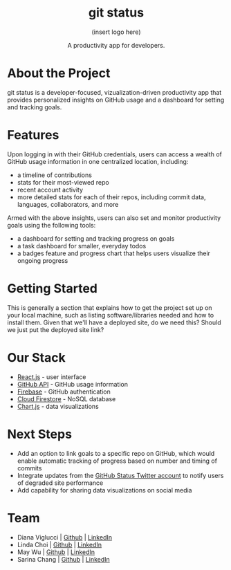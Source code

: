 <div style="text-align: center;">
<h1>git status</h1>
<p>(insert logo here)</p<>
<p>A productivity app for developers.</p>
</div>


# About the Project

git status is a developer-focused, vizualization-driven productivity app that provides personalized insights on GitHub usage and a dashboard for setting and tracking goals.

# Features

Upon logging in with their GitHub credentials, users can access a wealth of GitHub usage information in one centralized location, including:
* a timeline of contributions
* stats for their most-viewed repo
* recent account activity
* more detailed stats for each of their repos, including commit data, languages, collaborators, and more

Armed with the above insights, users can also set and monitor productivity goals using the following tools:
* a dashboard for setting and tracking progress on goals
* a task dashboard for smaller, everyday todos
* a badges feature and progress chart that helps users visualize their ongoing progress

# Getting Started

This is generally a section that explains how to get the project set up on your local machine, such as listing software/libraries needed and how to install them. Given that we'll have a deployed site, do we need this? Should we just put the deployed site link?

# Our Stack

* [React.js](https://reactjs.org/) - user interface
* [GitHub API](https://docs.github.com/en/rest) - GitHub usage information
* [Firebase](https://firebase.google.com/) - GitHub authentication
* [Cloud Firestore](https://firebase.google.com/products/firestore?gclid=Cj0KCQjw_4-SBhCgARIsAAlegrWsM62axrFi1BIP77Dp4CzeMuMvoLCY_hhyScEIJNs0muWVMFJ1xk4aAitXEALw_wcB&gclsrc=aw.ds) - NoSQL database
* [Chart.js](https://www.chartjs.org/) - data visualizations

# Next Steps
* Add an option to link goals to a specific repo on GitHub, which would enable automatic tracking of progress based on number and timing of commits
* Integrate updates from the [GitHub Status Twitter account](https://twitter.com/githubstatus?ref_src=twsrc%5Egoogle%7Ctwcamp%5Eserp%7Ctwgr%5Eauthor) to notify users of degraded site performance
* Add capability for sharing data visualizations on social media

# Team
* Diana Viglucci | [Github](https://github.com/dviglucci) | [LinkedIn](https://www.linkedin.com/in/diana-viglucci/)
* Linda Choi | [Github](https://github.com/choi2010) | [LinkedIn](https://www.linkedin.com/in/maywu95/)
* May Wu | [Github]() | [LinkedIn](https://github.com/maycwu)
* Sarina Chang | [Github](https://github.com/s-arina) | [LinkedIn](https://www.linkedin.com/in/sarinachang/)
